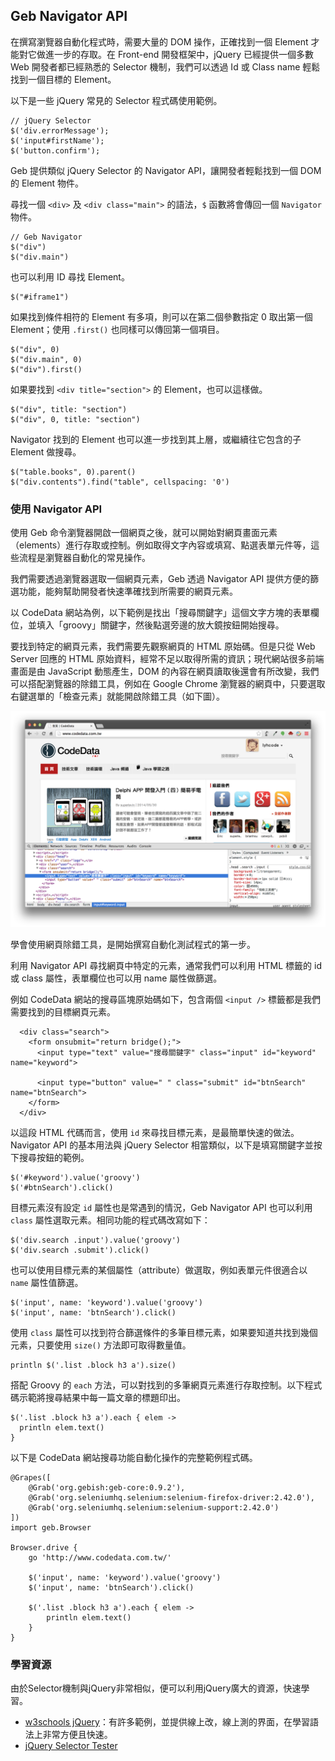 ## Geb Navigator API ##

在撰寫瀏覽器自動化程式時，需要大量的 DOM 操作，正確找到一個 Element 才能對它做進一步的存取。在 Front-end 開發框架中，jQuery 已經提供一個多數 Web 開發者都已經熟悉的 Selector 機制，我們可以透過 Id 或 Class name 輕鬆找到一個目標的 Element。

以下是一些 jQuery 常見的 Selector 程式碼使用範例。

```
// jQuery Selector
$('div.errorMessage');
$('input#firstName');
$('button.confirm');
```

Geb 提供類似 jQuery Selector 的 Navigator API，讓開發者輕鬆找到一個 DOM 的 Element 物件。

尋找一個 `<div>` 及 `<div class="main">` 的語法，`$` 函數將會傳回一個 `Navigator` 物件。

```
// Geb Navigator
$("div")
$("div.main")
```

也可以利用 ID 尋找 Element。

```
$("#iframe1")
```

如果找到條件相符的 Element 有多項，則可以在第二個參數指定 0 取出第一個 Element；使用 `.first()` 也同樣可以傳回第一個項目。

```
$("div", 0)
$("div.main", 0)
$("div").first()
```

如果要找到 `<div title="section">` 的 Element，也可以這樣做。

```
$("div", title: "section")
$("div", 0, title: "section")
```

Navigator 找到的 Element 也可以進一步找到其上層，或繼續往它包含的子 Element 做搜尋。

```
$("table.books", 0).parent()
$("div.contents").find("table", cellspacing: '0')
```

### 使用 Navigator API ##

使用 Geb 命令瀏覽器開啟一個網頁之後，就可以開始對網頁畫面元素（elements）進行存取或控制。例如取得文字內容或填寫、點選表單元件等，這些流程是瀏覽器自動化的常見操作。

我們需要透過瀏覽器選取一個網頁元素，Geb 透過 Navigator API 提供方便的篩選功能，能夠幫助開發者快速準確找到所需要的網頁元素。

以 CodeData 網站為例，以下範例是找出「搜尋關鍵字」這個文字方塊的表單欄位，並填入「groovy」關鍵字，然後點選旁邊的放大鏡按鈕開始搜尋。

要找到特定的網頁元素，我們需要先觀察網頁的 HTML 原始碼。但是只從 Web Server 回應的 HTML 原始資料，經常不足以取得所需的資訊；現代網站很多前端畫面是由 JavaScript 動態產生，DOM 的內容在網頁讀取後還會有所改變，我們可以搭配瀏覽器的除錯工具，例如在 Google Chrome 瀏覽器的網頁中，只要選取右鍵選單的「檢查元素」就能開啟除錯工具（如下圖）。

![image](./google-chrome-debugger.png)

學會使用網頁除錯工具，是開始撰寫自動化測試程式的第一步。

利用 Navigator API 尋找網頁中特定的元素，通常我們可以利用 HTML 標籤的 id 或 class 屬性，表單欄位也可以用 name 屬性做篩選。

例如 CodeData 網站的搜尋區塊原始碼如下，包含兩個 `<input />` 標籤都是我們需要找到的目標網頁元素。

```
  <div class="search">
    <form onsubmit="return bridge();">
      <input type="text" value="搜尋關鍵字" class="input" id="keyword" name="keyword">

      <input type="button" value=" " class="submit" id="btnSearch" name="btnSearch">
    </form>
  </div>
```

以這段 HTML 代碼而言，使用 `id` 來尋找目標元素，是最簡單快速的做法。Navigator API 的基本用法與 jQuery Selector 相當類似，以下是填寫關鍵字並按下搜尋按鈕的範例。

```
$('#keyword').value('groovy')
$('#btnSearch').click()
```

目標元素沒有設定 `id` 屬性也是常遇到的情況，Geb Navigator API 也可以利用 `class` 屬性選取元素。相同功能的程式碼改寫如下：

```
$('div.search .input').value('groovy')
$('div.search .submit').click()
```

也可以使用目標元素的某個屬性（attribute）做選取，例如表單元件很適合以 `name` 屬性值篩選。

```
$('input', name: 'keyword').value('groovy')
$('input', name: 'btnSearch').click()
```

使用 `class` 屬性可以找到符合篩選條件的多筆目標元素，如果要知道共找到幾個元素，只要使用 `size()` 方法即可取得數量值。

```
println $('.list .block h3 a').size()
```

搭配 Groovy 的 `each` 方法，可以對找到的多筆網頁元素進行存取控制。以下程式碼示範將搜尋結果中每一篇文章的標題印出。

```
$('.list .block h3 a').each { elem ->
  println elem.text()
}
```

以下是 CodeData 網站搜尋功能自動化操作的完整範例程式碼。

```
@Grapes([
    @Grab('org.gebish:geb-core:0.9.2'),
    @Grab('org.seleniumhq.selenium:selenium-firefox-driver:2.42.0'),
    @Grab('org.seleniumhq.selenium:selenium-support:2.42.0')
])
import geb.Browser

Browser.drive {
    go 'http://www.codedata.com.tw/'

    $('input', name: 'keyword').value('groovy')
    $('input', name: 'btnSearch').click()

    $('.list .block h3 a').each { elem ->
        println elem.text()
    }
}
```

### 學習資源

由於Selector機制與jQuery非常相似，便可以利用jQuery廣大的資源，快速學習。
* [w3schools jQuery](http://www.w3schools.com/jquery/jquery_selectors.asp)：有許多範例，並提供線上改，線上測的界面，在學習語法上非常方便且快速。
* [jQuery Selector Tester](http://www.w3schools.com/jquery/trysel.asp)
